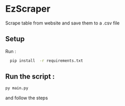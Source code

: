 # EzScraper

Scrape table from website and save them to a .csv file

## Setup

Run : <br/>

```sh
  pip install  -r requirements.txt
```

## Run the script :

```sh
py main.py
```

and follow the steps
